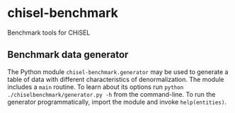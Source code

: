 # chisel-benchmark
Benchmark tools for CHiSEL

## Benchmark data generator

The Python module `chisel-benchmark.generator` may be used to generate a table of data with different characteristics of denormalization. The module includes a `main` routine. To learn about its options run `python ./chiselbenchmark/generator.py -h` from the command-line. To run the generator programmatically, import the module and invoke `help(entities)`.
